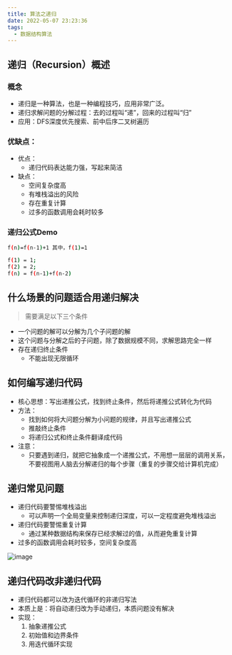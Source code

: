 ```yaml
---
title: 算法之递归
date: 2022-05-07 23:23:36
tags:
  - 数据结构算法
---
```

## 递归（Recursion）概述

### 概念

- 递归是一种算法，也是一种编程技巧，应用非常广泛。
- 递归求解问题的分解过程：去的过程叫“递”，回来的过程叫“归”
- 应用：DFS深度优先搜索、前中后序二叉树遍历

### 优缺点：

- 优点：
  - 递归代码表达能力强，写起来简洁
- 缺点：
  - 空间复杂度高
  - 有堆栈溢出的风险
  - 存在重复计算
  - 过多的函数调用会耗时较多

### 递归公式Demo

```bash
f(n)=f(n-1)+1 其中，f(1)=1

f(1) = 1;
f(2) = 2;
f(n) = f(n-1)+f(n-2)
```



## 什么场景的问题适合用递归解决

> 需要满足以下三个条件

- 一个问题的解可以分解为几个子问题的解
- 这个问题与分解之后的子问题，除了数据规模不同，求解思路完全一样
- 存在递归终止条件
  - 不能出现无限循环



## 如何编写递归代码

- 核心思想：写出递推公式，找到终止条件，然后将递推公式转化为代码
- 方法：
  - 找到如何将大问题分解为小问题的规律，并且写出递推公式
  - 推敲终止条件
  - 将递归公式和终止条件翻译成代码
- 注意：
  - 只要遇到递归，就把它抽象成一个递推公式，不用想一层层的调用关系，不要视图用人脑去分解递归的每个步骤（重复的步骤交给计算机完成）



## 递归常见问题

- 递归代码要警惕堆栈溢出
  - 可以声明一个全局变量来控制递归深度，可以一定程度避免堆栈溢出
- 递归代码要警惕重复计算
  - 通过某种数据结构来保存已经求解过的值，从而避免重复计算
- 过多的函数调用会耗时较多，空间复杂度高

![image](https://cdn.staticaly.com/gh/sswfive/blog-pic@main/20230331/image.6pq2gj1xedo0.webp)

## 递归代码改非递归代码

- 递归代码都可以改为迭代循环的非递归写法
- 本质上是：将自动递归改为手动递归，本质问题没有解决
- 实现：
  1. 抽象递推公式
  2. 初始值和边界条件
  3. 用迭代循环实现


